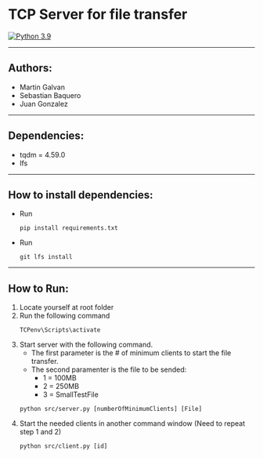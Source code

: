# TCP Server for file transfer
[![Python 3.9](https://img.shields.io/badge/python-3.9-blue.svg)](https://www.python.org/downloads/release/python-390/)

---
## Authors:
- Martin Galvan
- Sebastian Baquero
- Juan Gonzalez
---

## Dependencies:
- tqdm = 4.59.0
- lfs
---
## How to install dependencies:
- Run 
  ```
  pip install requirements.txt
  ```
- Run
  ```
  git lfs install
  ```
---
## How to Run:
1. Locate yourself at root folder
2. Run the following command
   ```
   TCPenv\Scripts\activate
   ```
3. Start server with the following command. 
    - The first parameter is the # of minimum clients to start the file transfer. 
    - The second paramenter is the file to be sended:
        - 1 = 100MB
        - 2 = 250MB
        - 3 = SmallTestFile
   ```
   python src/server.py [numberOfMinimumClients] [File]
   ```
4. Start the needed clients in another command window (Need to repeat step 1 and 2)
   ```
   python src/client.py [id]
   ```